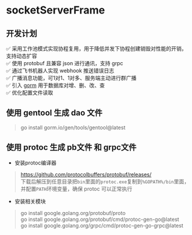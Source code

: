 # socketServerFrame

## 开发计划

✅ 采用工作池模式实现协程复用，用于降低并发下协程创建销毁对性能的开销，支持动态扩容  
✅ 使用 protobuf 且兼容 json 进行通讯，支持 grpc  
✅ 通过飞书机器人实现 webhook 推送错误日志  
✅ 广播消息功能，可1对1、1对多、服务端主动进行群广播  
✅ 引入 [gorm](https://github.com/go-gorm/gorm) 用于数据库对增、删、改、查  
✅ 优化配置文件读取

## 使用 gentool 生成 dao 文件

> go install gorm.io/gen/tools/gentool@latest

## 使用 protoc 生成 pb文件 和 grpc文件

- 安装protoc编译器

> https://github.com/protocolbuffers/protobuf/releases/  
> 下载后解压到任意目录把`bin`里面的`protoc.exe`复制到`%GOPATH%/bin`里面，并配置`PATH`环境变量，确保 protoc 可以正常执行

- 安装相关模块

> go install google.golang.org/protobuf/proto  
> go install google.golang.org/protobuf/cmd/protoc-gen-go@latest  
> go install google.golang.org/grpc/cmd/protoc-gen-go-grpc@latest  
